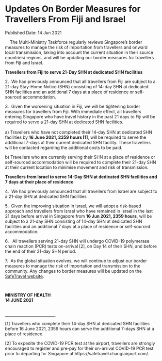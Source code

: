 <html>
    <meta http-equiv="Content-Type" content="text/html; charset=utf-8"/>
    <meta charset="utf-8"/>
    <title>Updates On Border Measures for Travellers From Fiji and Israel</title>
    <body><h1>Updates On Border Measures for Travellers From Fiji and Israel</h1>
    <p>Published Date: 14 Jun 2021</p> <p>&nbsp; &nbsp; The Multi-Ministry Taskforce regularly reviews Singapore’s border measures to manage the risk of importation from travellers and onward local transmission, taking into account the current situation in their source countries/ regions, and will be updating our border measures for travellers from Fiji and Israel.</p><p><strong></strong><strong>Travellers from Fiji to serve 21-Day SHN at dedicated SHN facilities</strong></p><p>2.&nbsp; We had previously announced that all travellers from Fiji are subject to a 21-day Stay-Home Notice (SHN) consisting of 14-day SHN at dedicated SHN facilities and an additional 7 days at a place of residence or self-sourced accommodation.</p><p><p>3.&nbsp; Given the worsening situation in Fiji, we will be tightening border measures for travellers from Fiji. With immediate effect, all travellers entering Singapore who have travel history in the past 21 days to Fiji will be required to serve a 21-day SHN at dedicated SHN facilities.<br><br>a) Travellers who have not completed their 14-day SHN at dedicated SHN facilities by&nbsp;<strong>16 June 2021, 2359 hours [1]</strong>, will be required to serve the additional 7-days at their current dedicated SHN facility. These travellers will be contacted regarding the additional costs to be paid.</p><p><p>b) Travellers who are currently serving their SHN at a place of residence or self-sourced accommodation will be required to complete their 21-day SHN at their current location to minimise movement and risk of transmission.<br></p></p></p><p><p><strong>Travellers from Israel to serve 14-Day SHN at dedicated SHN facilities and 7 days at their place of residence</strong></p><p>4.&nbsp; We had previously announced that all travellers from Israel are subject to a 21-day SHN at dedicated SHN facilities</p></p><p><p>5.&nbsp; Given the improving situation in Israel, we will adopt a risk-based approach and travellers from Israel who have remained in Israel in the last 21 days before arrival in Singapore from <strong>16 Jun 2021, 2359 hours</strong>, will be subject to a 21-day SHN consisting of 14-day SHN at dedicated SHN facilities and an additional 7 days at a place of residence or self-sourced accommodation.</p></p><p><p>6.&nbsp; &nbsp;All travellers serving 21-day SHN will undergo COVID-19 polymerase chain reaction (PCR) tests on-arrival [2], on Day 14 of their SHN, and before the end of their 21-day SHN period.</p></p><p><p>7.&nbsp; As the global situation evolves, we will continue to adjust our border measures to manage the risk of importation and transmission to the community. Any changes to border measures will be updated on the <a href="https://safetravel.ica.gov.sg/">SafeTravel website</a>.</p></p><p>&nbsp;</p><p><strong>MINISTRY OF HEALTH<br></strong><strong>14 JUNE 2021</strong></p><div><br clear="all"> <hr align="left" size="1" width="33%"> <div id="ftn1"> </div></div><p>[1] Travellers who complete their 14-day SHN at dedicated SHN facilities before 16 June 2021, 2359 hours can serve the additional 7-days SHN at a place of residence.</p><p>[2] To expedite the COVID-19 PCR test at the airport, travellers are strongly encouraged to register and pre-pay for their on-arrival COVID-19 PCR test prior to departing for Singapore at https://safetravel.changiairport.com/.</p></body>
</html>